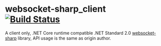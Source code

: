 # websocket-sharp_client [![Build Status](https://travis-ci.com/GranDen-Corp/websocket-sharp_client.svg?branch=master)](https://travis-ci.com/GranDen-Corp/websocket-sharp_client)

A client only, .NET Core runtime compatible .NET Standard 2.0 [websocket-sharp](http://sta.github.io/websocket-sharp/) library, API usage is the same as origin author.
